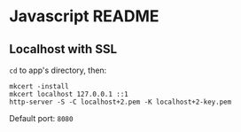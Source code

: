 # Javascript README

## Localhost with SSL

`cd` to app's directory, then:

```
mkcert -install
mkcert localhost 127.0.0.1 ::1
http-server -S -C localhost+2.pem -K localhost+2-key.pem
```

Default port: `8080`